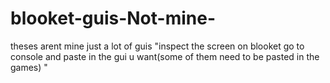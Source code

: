 # blooket-guis-Not-mine-
theses arent mine
just a lot of guis "inspect the screen on blooket
go to console 
and paste in the gui u want(some of them need to be pasted in the games)
"
